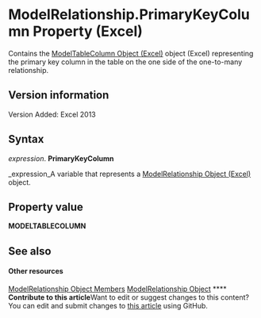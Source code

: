 
# ModelRelationship.PrimaryKeyColumn Property (Excel)

Contains the  [ModelTableColumn Object (Excel)](8deb1b62-c089-e0c3-0320-2d4596e8f6e3.md) object (Excel) representing the primary key column in the table on the one side of the one-to-many relationship.


## Version information

Version Added: Excel 2013 


## Syntax

 _expression_. **PrimaryKeyColumn**

 _expression_A variable that represents a  [ModelRelationship Object (Excel)](8b0a7fad-06a5-178d-c5b2-96fc5528a3cc.md) object.


## Property value

 **MODELTABLECOLUMN**


## See also


#### Other resources


 [ModelRelationship Object Members](99df4e0d-c661-5c52-30e5-5470b6918a8f.md)
 [ModelRelationship Object](8b0a7fad-06a5-178d-c5b2-96fc5528a3cc.md)
****   **Contribute to this article**Want to edit or suggest changes to this content? You can edit and submit changes to  [this article](https://github.com/jhershey00/VBA_Excel_Test/OpenXMLCon/articles/54ef6aba-449a-56b8-6eac-c3a9525fc51f.md) using GitHub.

